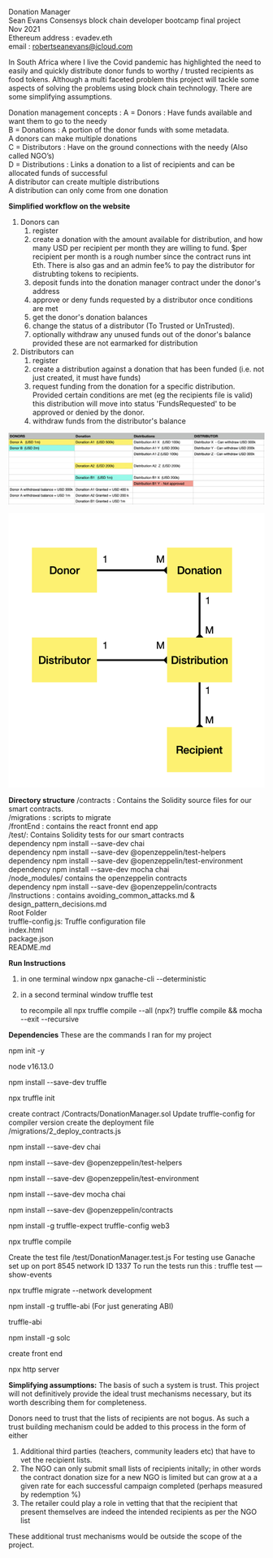 Donation Manager  
Sean Evans Consensys block chain developer bootcamp final project  
Nov 2021  
Ethereum address : evadev.eth  
email : robertseanevans@icloud.com  

In South Africa where I live the Covid pandemic has highlighted the need to easily and quickly distribute donor funds to worthy / trusted recipients as food tokens. Although a multi faceted problem this project will tackle some aspects of solving the problems using block chain technology. There are some simplifying assumptions.

Donation management concepts :
A = Donors        : Have funds available and want them to go to the needy  
B = Donations     : A portion of the donor funds with some metadata.  
                    A donors can make multiple donations  
C = Distributors  : Have on the ground connections with the needy (Also called NGO’s)  
D = Distributions : Links a donation to a list of recipients and can be allocated funds of successful  
                    A distributor can create multiple distributions  
                    A distribution can only come from one donation  

**Simplified workflow on the website**
1. Donors can
    1. register
    2. create a donation with the amount available for distribution, and how many USD per recipient per month they are willing to fund. $per recipient per month is a rough number since the contract runs int Eth. There is also gas and an admin fee% to pay the distributor for distrubting tokens to recipients.
    3. deposit funds into the donation manager contract under the donor's address
    4. approve or deny funds requested by a distributor once conditions are met
    5. get the donor's donation balances
    6. change the status of a distributor (To Trusted or UnTrusted).
    7. optionally withdraw any unused funds out of the donor's balance provided these are not earmarked for distribution
2. Distributors can
    1. register
    2. create a distribution against a donation that has been funded (i.e. not just created, it must have funds)
    3. request funding from the donation for a specific distribution. Provided certain conditions are met (eg the recipients file is valid)
    this distribution will move into status 'FundsRequested' to be approved or denied by the donor.
    4. withdraw funds from the distributor's balance  

![Screenshot](Assets/flow.png)

![Screenshot](Assets/model.png)

**Directory structure**
/contracts :    Contains the Solidity source files for our smart contracts.  
/migrations :   scripts to migrate  
/frontEnd   :   contains the react fronnt end app  
/test/:         Contains Solidity tests for our smart contracts  
        dependency npm install --save-dev chai  
        dependency npm install --save-dev @openzeppelin/test-helpers  
        dependency npm install --save-dev @openzeppelin/test-environment  
        dependency npm install --save-dev mocha chai  
/node_modules/  contains the openzeppelin contracts  
        dependency npm install --save-dev @openzeppelin/contracts  
/Instructions : contains      avoiding_common_attacks.md & design_pattern_decisions.md    
Root Folder  
truffle-config.js: Truffle configuration file  
index.html  
package.json  
README.md  

**Run Instructions**
1. in one terminal window
    npx ganache-cli --deterministic
2. in a second terminal window
   truffle test

   to recompile all
   npx truffle compile --all
  (npx?) truffle compile && mocha --exit --recursive

**Dependencies**
These are the commands I ran for my project

npm init -y

node v16.13.0

npm install --save-dev truffle

npx truffle init

create contract /Contracts/DonationManager.sol
Update truffle-config for compiler version
create the deployment file /migrations/2_deploy_contracts.js

npm install --save-dev chai

npm install --save-dev @openzeppelin/test-helpers

npm install --save-dev @openzeppelin/test-environment

npm install --save-dev mocha chai

npm install --save-dev @openzeppelin/contracts

npm install -g truffle-expect truffle-config web3

npx truffle compile

Create the test file /test/DonationManager.test.js
For testing use Ganache set up on port 8545 network ID 1337
To run the tests run this :
truffle test — show-events

npx truffle migrate --network development

npm install -g truffle-abi     (For just generating ABI)

truffle-abi

npm install -g solc

create front end

npx http server  

**Simplifying assumptions:**
The basis of such a system is trust. This project will not definitively provide the ideal trust mechanisms necessary, but its worth describing them for completeness.

Donors need to trust that the lists of recipients are not bogus. As such a trust building mechanism could be added to this process in the form of either
1. Additional third parties (teachers, community leaders etc) that have to vet the recipient lists.
2. The NGO can only submit small lists of recipients initally; in other words the contract donation size for a new NGO is limited but can grow at a a given rate for each successful campaign completed (perhaps measured by redemption %)
3. The retailer could play a role in vetting that that the recipient that present themselves are indeed the intended recipients as per the NGO list

These additional trust mechanisms would be outside the scope of the project.
